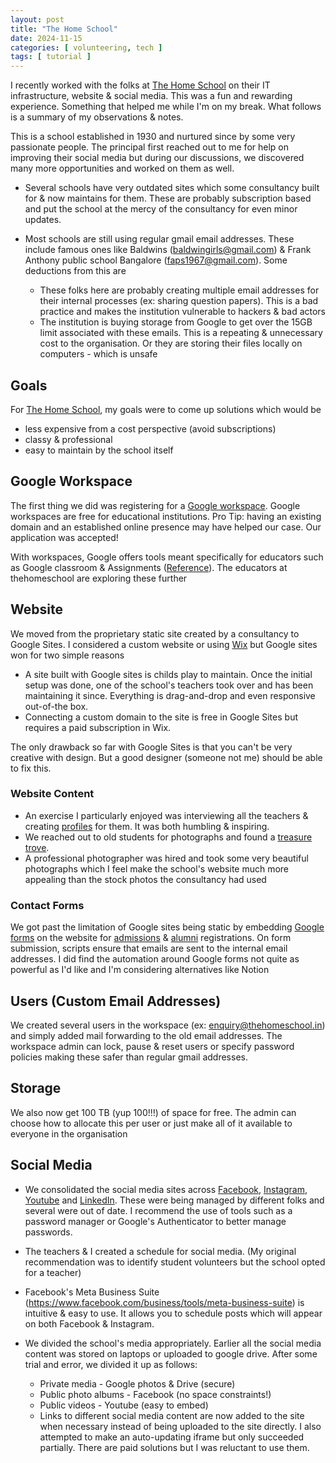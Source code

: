 ```yaml
---
layout: post
title: "The Home School"
date: 2024-11-15
categories: [ volunteering, tech ]
tags: [ tutorial ]
---
```


I recently worked with the folks at [The Home School](https://www.thehomeschool.in/) on their IT infrastructure, website & social media. This was a fun and rewarding experience. Something that helped me while I'm on my break. What follows is a summary of my observations & notes.

This is a school established in 1930 and nurtured since by some very passionate people. The principal first reached out to me for help on improving their social media but during our discussions, we discovered many more opportunities and worked on them as well. 

* Several schools have very outdated sites which some consultancy built for & now maintains for them. These are probably subscription based and put the school at the mercy of the consultancy for even minor updates.

* Most schools are still using regular gmail email addresses. These include famous ones like Baldwins (baldwingirls@gmail.com) & Frank Anthony public school Bangalore (faps1967@gmail.com). Some deductions from this are

	- These folks here are probably creating multiple email addresses for their internal processes (ex: sharing question papers). This is a bad practice and makes the institution vulnerable to hackers & bad actors
	- The institution is buying storage from Google to get over the 15GB limit associated with these emails. This is a repeating & unnecessary cost to the organisation. Or they are storing their files locally on computers - which is unsafe

## Goals

For [The Home School](https://www.thehomeschool.in/), my goals were to come up solutions which would be
  - less expensive from a cost perspective (avoid subscriptions)
  - classy & professional 
  - easy to maintain by the school itself

## Google Workspace
The first thing we did was registering for a [Google workspace](https://edu.google.com/intl/ALL_in/). Google workspaces are free for educational institutions. Pro Tip: having an existing domain and an established online presence may have helped our case. Our application was accepted!

With workspaces, Google offers tools meant specifically for educators such as Google classroom & Assignments ([Reference](https://edu.google.com/intl/ALL_in/for-educators/product-guides/?modal_active=none)). The educators at thehomeschool are exploring these further

## Website
We moved from the proprietary static site created by a consultancy to Google Sites. I considered a custom website or using [Wix](https://www.wix.com/) but Google sites won for two simple reasons
  - A site built with Google sites is childs play to maintain. Once the initial setup was done, one of the school's teachers took over and has been maintaining it since. Everything is drag-and-drop and even responsive out-of-the box.
  - Connecting a custom domain to the site is free in Google Sites but requires a paid subscription in Wix.

The only drawback so far with Google Sites is that you can't be very creative with design. But a good designer (someone not me) should be able to fix this. 

### Website Content

- An exercise I particularly enjoyed was interviewing all the teachers & creating [profiles](https://www.thehomeschool.in/about-school/our-teachers) for them. It was both humbling & inspiring.
- We reached out to old students for photographs and found a [treasure trove](https://www.thehomeschool.in/about-school).
- A professional photographer was hired and took some very beautiful photographs which I feel make the school's website much more appealing than the stock photos the consultancy had used

### Contact Forms 
We got past the limitation of Google sites being static by embedding [Google forms](https://www.google.com/forms/about/) on the website for [admissions](https://www.thehomeschool.in/admissions) & [alumni](https://www.thehomeschool.in/about-school/our-alumni) registrations. On form submission, scripts ensure that emails are sent to the internal email addresses. I did find the automation around Google forms not quite as powerful as I'd like and I'm considering alternatives like Notion


## Users (Custom Email Addresses)
We created several users in the workspace (ex: enquiry@thehomeschool.in) and simply added mail forwarding to the old email addresses. The workspace admin can lock, pause & reset users or specify password policies making these safer than regular gmail addresses.

## Storage
We also now get 100 TB (yup 100!!!) of space for free. The admin can choose how to allocate this per user or just make all of it available to everyone in the organisation



## Social Media
* We consolidated the social media sites across [Facebook](https://www.facebook.com/thehomeschool.in), [Instagram](https://www.instagram.com/thehomeschool.in/), [Youtube](https://www.youtube.com/@thehomeschool1930) and [LinkedIn](https://www.linkedin.com/school/the-home-school-india). These were being managed by different folks and several were out of date. I recommend the use of tools such as a password manager or Google's Authenticator to better manage passwords.

* The teachers & I created a schedule for social media. (My original recommendation was to identify student volunteers but the school opted for a teacher)

* Facebook's Meta Business Suite (https://www.facebook.com/business/tools/meta-business-suite) is intuitive & easy to use. It allows you to schedule posts which will appear on both Facebook & Instagram.
* We divided the school's media appropriately. Earlier all the social media content was stored on laptops or uploaded to google drive. After some trial and error, we divided it up as follows:
  - Private media - Google photos & Drive (secure)
  - Public photo albums - Facebook (no space constraints!)
  - Public videos - Youtube (easy to embed)
  - Links to different social media content are now added to the site when necessary instead of being uploaded to the site directly. I also attempted to make an auto-updating iframe but only succeeded partially. There are paid solutions but I was reluctant to use them.
